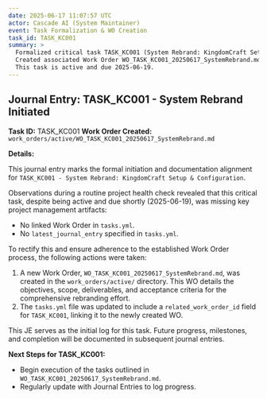 ```yaml
---
date: 2025-06-17 11:07:57 UTC
actor: Cascade AI (System Maintainer)
event: Task Formalization & WO Creation
task_id: TASK_KC001
summary: >
  Formalized critical task TASK_KC001 (System Rebrand: KingdomCraft Setup & Configuration).
  Created associated Work Order WO_TASK_KC001_20250617_SystemRebrand.md and linked it in tasks.yml.
  This task is active and due 2025-06-19.
---
```


## Journal Entry: TASK_KC001 - System Rebrand Initiated

**Task ID:** TASK_KC001
**Work Order Created:** `work_orders/active/WO_TASK_KC001_20250617_SystemRebrand.md`

**Details:**

This journal entry marks the formal initiation and documentation alignment for `TASK_KC001 - System Rebrand: KingdomCraft Setup & Configuration`.

Observations during a routine project health check revealed that this critical task, despite being active and due shortly (2025-06-19), was missing key project management artifacts:
*   No linked Work Order in `tasks.yml`.
*   No `latest_journal_entry` specified in `tasks.yml`.

To rectify this and ensure adherence to the established Work Order process, the following actions were taken:
1.  A new Work Order, `WO_TASK_KC001_20250617_SystemRebrand.md`, was created in the `work_orders/active/` directory. This WO details the objectives, scope, deliverables, and acceptance criteria for the comprehensive rebranding effort.
2.  The `tasks.yml` file was updated to include a `related_work_order_id` field for `TASK_KC001`, linking it to the newly created WO.

This JE serves as the initial log for this task. Future progress, milestones, and completion will be documented in subsequent journal entries.

**Next Steps for TASK_KC001:**
*   Begin execution of the tasks outlined in `WO_TASK_KC001_20250617_SystemRebrand.md`.
*   Regularly update with Journal Entries to log progress.
